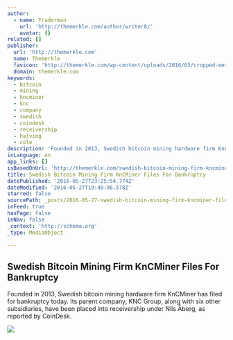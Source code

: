 ```yaml
---
author:
  - name: Traderman
    url: 'http://themerkle.com/author/writer8/'
    avatar: {}
related: []
publisher:
  url: 'http://themerkle.com'
  name: Themerkle
  favicon: 'http://themerkle.com/wp-content/uploads/2016/03/cropped-merkle-white-1-192x192.png'
  domain: themerkle.com
keywords:
  - bitcoin
  - mining
  - kncminer
  - knc
  - company
  - swedish
  - coindesk
  - receivership
  - halving
  - cole
description: 'Founded in 2013, Swedish bitcoin mining hardware firm KnCMiner has filed for bankruptcy today. Its parent company, KNC Group, along with six other subsidiaries, have been placed into receivership under Nils Åberg, as reported by CoinDesk.'
inLanguage: en
app_links: []
isBasedOnUrl: 'http://themerkle.com/swedish-bitcoin-mining-firm-kncminer-files-for-bankruptcy/'
title: Swedish Bitcoin Mining Firm KnCMiner Files For Bankruptcy
datePublished: '2016-05-27T23:25:54.774Z'
dateModified: '2016-05-27T19:40:06.578Z'
starred: false
sourcePath: _posts/2016-05-27-swedish-bitcoin-mining-firm-kncminer-files-for-bankruptcy.md
inFeed: true
hasPage: false
inNav: false
_context: 'http://schema.org'
_type: MediaObject

---
```

<article style=""><h1>Swedish Bitcoin Mining Firm KnCMiner Files For Bankruptcy</h1><p>Founded in 2013, Swedish bitcoin mining hardware firm KnCMiner has filed for bankruptcy today. Its parent company, KNC Group, along with six other subsidiaries, have been placed into receivership under Nils Åberg, as reported by CoinDesk.</p><img src="http://themerkle.com/wp-content/uploads/2015/06/knc.png" /></article>